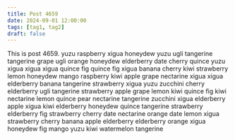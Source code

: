 ```yaml
---
title: Post 4659
date: 2024-09-01 12:00:00
tags: [tag1, tag2]
draft: false
---
```

This is post 4659.
yuzu
raspberry
xigua
honeydew
yuzu
ugli
tangerine
tangerine
grape
ugli
orange
honeydew
elderberry
date
cherry
quince
yuzu
xigua
xigua
xigua
quince
fig
quince
fig
xigua
banana
cherry
kiwi
strawberry
lemon
honeydew
mango
raspberry
kiwi
apple
grape
nectarine
xigua
xigua
elderberry
banana
tangerine
strawberry
xigua
yuzu
zucchini
cherry
elderberry
ugli
tangerine
strawberry
apple
grape
lemon
kiwi
quince
fig
kiwi
nectarine
lemon
quince
pear
nectarine
tangerine
zucchini
xigua
elderberry
apple
xigua
kiwi
elderberry
honeydew
quince
tangerine
strawberry
elderberry
fig
strawberry
cherry
date
nectarine
orange
date
lemon
xigua
strawberry
cherry
banana
apple
elderberry
elderberry
orange
xigua
honeydew
fig
mango
yuzu
kiwi
watermelon
tangerine
